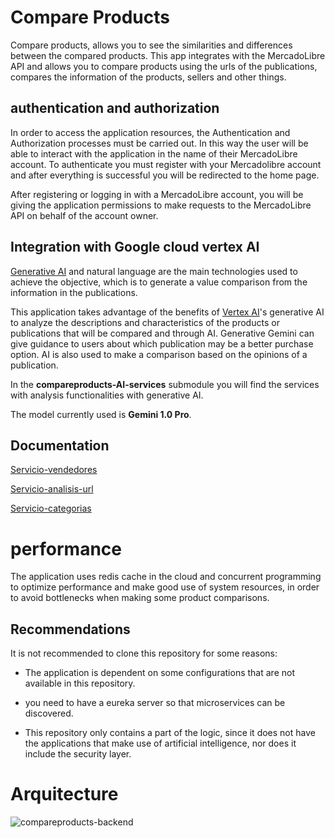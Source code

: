 # Compare Products

Compare products, allows you to see the similarities and differences between the compared products. This app integrates with the MercadoLibre API and allows you to compare products using the urls of the publications, compares the information of the products, sellers and other things.

## authentication and authorization

In order to access the application resources, the Authentication and Authorization processes must be carried out. In this way the user will be able to interact with the application in the name of their MercadoLibre account. To authenticate you must register with your Mercadolibre account and after everything is successful you will be redirected to the home page.

After registering or logging in with a MercadoLibre account, you will be giving the application permissions to make requests to the MercadoLibre API on behalf of the account owner.

## Integration with Google cloud vertex AI
[Generative AI](https://cloud.google.com/vertex-ai/generative-ai/docs/learn/overview) and natural language are the main technologies used to achieve the objective, which is to generate a value comparison from the information in the publications.

This application takes advantage of the benefits of [Vertex AI](https://cloud.google.com/vertex-ai/docs)'s generative AI to analyze the descriptions and characteristics of the products or publications that will be compared and through AI.
Generative Gemini can give guidance to users about which publication may be a better purchase option. AI is also used to make a comparison based on the opinions of a publication.

In the **compareproducts-AI-services** submodule you will find the services with analysis functionalities with generative AI.

The model currently used is **Gemini 1.0 Pro**.

## Documentation

[Servicio-vendedores]()

[Servicio-analisis-url]()

[Servicio-categorias]()


# performance

The application uses redis cache in the cloud and concurrent programming to optimize performance and make good use of system resources, in order to avoid bottlenecks when making some product comparisons.

## Recommendations
It is not recommended to clone this repository for some reasons:

- The application is dependent on some configurations that are not available in this  repository.
- you need to have a eureka server so that microservices can be discovered.

- This repository only contains a part of the logic, since it does not have the applications that make use of artificial intelligence, nor does it include the security layer.

# Arquitecture
![compareproducts-backend](https://github.com/user-attachments/assets/810c3f1d-c633-4c86-ab18-2ad59296ae75)
